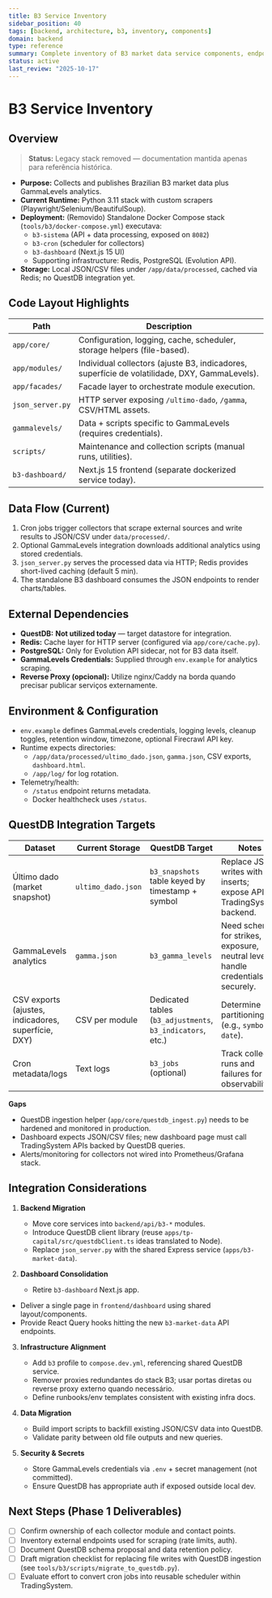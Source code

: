 ```yaml
---
title: B3 Service Inventory
sidebar_position: 40
tags: [backend, architecture, b3, inventory, components]
domain: backend
type: reference
summary: Complete inventory of B3 market data service components, endpoints, and infrastructure
status: active
last_review: "2025-10-17"
---
```


# B3 Service Inventory

## Overview

> **Status:** Legacy stack removed — documentation mantida apenas para referência histórica.

- **Purpose:** Collects and publishes Brazilian B3 market data plus GammaLevels analytics.
- **Current Runtime:** Python 3.11 stack with custom scrapers (Playwright/Selenium/BeautifulSoup).
- **Deployment:** (Removido) Standalone Docker Compose stack (`tools/b3/docker-compose.yml`) executava:
  - `b3-sistema` (API + data processing, exposed on `8082`)
  - `b3-cron` (scheduler for collectors)
  - `b3-dashboard` (Next.js 15 UI)
  - Supporting infrastructure: Redis, PostgreSQL (Evolution API).
- **Storage:** Local JSON/CSV files under `/app/data/processed`, cached via Redis; no QuestDB integration yet.

## Code Layout Highlights

| Path | Description |
|------|-------------|
| `app/core/` | Configuration, logging, cache, scheduler, storage helpers (file-based). |
| `app/modules/` | Individual collectors (ajuste B3, indicadores, superfície de volatilidade, DXY, GammaLevels). |
| `app/facades/` | Facade layer to orchestrate module execution. |
| `json_server.py` | HTTP server exposing `/ultimo-dado`, `/gamma`, CSV/HTML assets. |
| `gammalevels/` | Data + scripts specific to GammaLevels (requires credentials). |
| `scripts/` | Maintenance and collection scripts (manual runs, utilities). |
| `b3-dashboard/` | Next.js 15 frontend (separate dockerized service today). |

## Data Flow (Current)

1. Cron jobs trigger collectors that scrape external sources and write results to JSON/CSV under `data/processed/`.
2. Optional GammaLevels integration downloads additional analytics using stored credentials.
3. `json_server.py` serves the processed data via HTTP; Redis provides short-lived caching (default 5 min).
4. The standalone B3 dashboard consumes the JSON endpoints to render charts/tables.

## External Dependencies

- **QuestDB:** **Not utilized today** — target datastore for integration.
- **Redis:** Cache layer for HTTP server (configured via `app/core/cache.py`).
- **PostgreSQL:** Only for Evolution API sidecar, not for B3 data itself.
- **GammaLevels Credentials:** Supplied through `env.example` for analytics scraping.
- **Reverse Proxy (opcional):** Utilize nginx/Caddy na borda quando precisar publicar serviços externamente.

## Environment & Configuration

- `env.example` defines GammaLevels credentials, logging levels, cleanup toggles, retention window, timezone, optional Firecrawl API key.
- Runtime expects directories:
  - `/app/data/processed/ultimo_dado.json`, `gamma.json`, CSV exports, `dashboard.html`.
  - `/app/log/` for log rotation.
- Telemetry/health:
  - `/status` endpoint returns metadata.
  - Docker healthcheck uses `/status`.

## QuestDB Integration Targets

| Dataset | Current Storage | QuestDB Target | Notes |
|---------|-----------------|----------------|-------|
| Último dado (market snapshot) | `ultimo_dado.json` | `b3_snapshots` table keyed by timestamp + symbol | Replace JSON writes with ILP inserts; expose API via TradingSystem backend. |
| GammaLevels analytics | `gamma.json` | `b3_gamma_levels` | Need schema for strikes, exposure, neutral levels; handle credentials securely. |
| CSV exports (ajustes, indicadores, superfície, DXY) | CSV per module | Dedicated tables (`b3_adjustments`, `b3_indicators`, etc.) | Determine partitioning (e.g., `symbol`, `date`). |
| Cron metadata/logs | Text logs | `b3_jobs` (optional) | Track collector runs and failures for observability. |

**Gaps**
- QuestDB ingestion helper (`app/core/questdb_ingest.py`) needs to be hardened and monitored in production.
- Dashboard expects JSON/CSV files; new dashboard page must call TradingSystem APIs backed by QuestDB queries.
- Alerts/monitoring for collectors not wired into Prometheus/Grafana stack.

## Integration Considerations

1. **Backend Migration**
   - Move core services into `backend/api/b3-*` modules.
   - Introduce QuestDB client library (reuse `apps/tp-capital/src/questdbClient.ts` ideas translated to Node).
   - Replace `json_server.py` with the shared Express service (`apps/b3-market-data`).

2. **Dashboard Consolidation**
   - Retire `b3-dashboard` Next.js app.
 - Deliver a single page in `frontend/dashboard` using shared layout/components.
  - Provide React Query hooks hitting the new `b3-market-data` API endpoints.

3. **Infrastructure Alignment**
   - Add `b3` profile to `compose.dev.yml`, referencing shared QuestDB service.
   - Remover proxies redundantes do stack B3; usar portas diretas ou reverse proxy externo quando necessário.
   - Define runbooks/env templates consistent with existing infra docs.

4. **Data Migration**
   - Build import scripts to backfill existing JSON/CSV data into QuestDB.
   - Validate parity between old file outputs and new queries.

5. **Security & Secrets**
   - Store GammaLevels credentials via `.env` + secret management (not committed).
   - Ensure QuestDB has appropriate auth if exposed outside local dev.

## Next Steps (Phase 1 Deliverables)

- [ ] Confirm ownership of each collector module and contact points.
- [ ] Inventory external endpoints used for scraping (rate limits, auth).
- [ ] Document QuestDB schema proposal and data retention policy.
- [ ] Draft migration checklist for replacing file writes with QuestDB ingestion (see `tools/b3/scripts/migrate_to_questdb.py`).
- [ ] Evaluate effort to convert cron jobs into reusable scheduler within TradingSystem.
